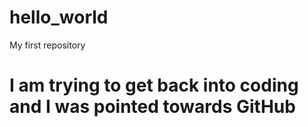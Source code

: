 # hello_world
My first repository


# I am trying to get back into coding and I was pointed towards GitHub
